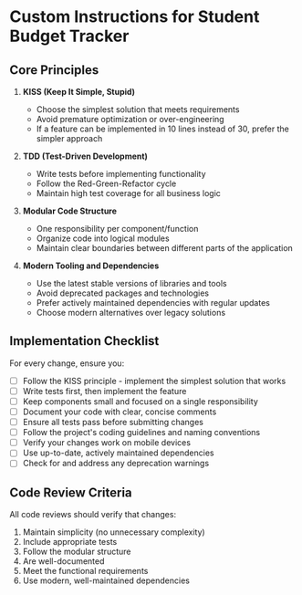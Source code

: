 # Custom Instructions for Student Budget Tracker

## Core Principles

1. **KISS (Keep It Simple, Stupid)**
   - Choose the simplest solution that meets requirements
   - Avoid premature optimization or over-engineering
   - If a feature can be implemented in 10 lines instead of 30, prefer the simpler approach

2. **TDD (Test-Driven Development)**
   - Write tests before implementing functionality
   - Follow the Red-Green-Refactor cycle
   - Maintain high test coverage for all business logic

3. **Modular Code Structure**
   - One responsibility per component/function
   - Organize code into logical modules
   - Maintain clear boundaries between different parts of the application

4. **Modern Tooling and Dependencies**
   - Use the latest stable versions of libraries and tools
   - Avoid deprecated packages and technologies
   - Prefer actively maintained dependencies with regular updates
   - Choose modern alternatives over legacy solutions

## Implementation Checklist

For every change, ensure you:

- [ ] Follow the KISS principle - implement the simplest solution that works
- [ ] Write tests first, then implement the feature
- [ ] Keep components small and focused on a single responsibility
- [ ] Document your code with clear, concise comments
- [ ] Ensure all tests pass before submitting changes
- [ ] Follow the project's coding guidelines and naming conventions
- [ ] Verify your changes work on mobile devices
- [ ] Use up-to-date, actively maintained dependencies
- [ ] Check for and address any deprecation warnings

## Code Review Criteria

All code reviews should verify that changes:

1. Maintain simplicity (no unnecessary complexity)
2. Include appropriate tests
3. Follow the modular structure
4. Are well-documented
5. Meet the functional requirements
6. Use modern, well-maintained dependencies
